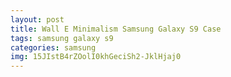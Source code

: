 ```yaml
---
layout: post
title: Wall E Minimalism Samsung Galaxy S9 Case
tags: samsung galaxy s9
categories: samsung
img: 15JIstB4rZOolI0khGeciSh2-JklHjaj0
---
```

